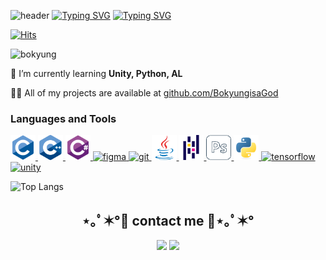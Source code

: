 ![header](https://capsule-render.vercel.app/api?type=waving&color=timeAuto&height=300&section=header&text=BokyungisaGod&fontSize=75)
[![Typing SVG](https://readme-typing-svg.demolab.com?font=Fira+Code&pause=1000&center=true&random=false&width=900&lines=Hi%2C+I'm+Bokyung%F0%9F%A6%8B)](https://git.io/typing-svg)
[![Typing SVG](https://readme-typing-svg.demolab.com?font=Fira+Code&pause=1000&center=true&random=false&width=900&lines=I+wanna+be+a+developer%F0%9F%90%A3)](https://git.io/typing-svg)

[![Hits](https://hits.seeyoufarm.com/api/count/incr/badge.svg?url=https%3A%2F%2Fgithub.com%2FBokyungisaGod&count_bg=%23FFDAFE&title_bg=%23F6B1F2&icon=&icon_color=%23E7E7E7&title=hits&edge_flat=false)](https://hits.seeyoufarm.com)

<p align="left"> <img src="https://komarev.com/ghpvc/?username=bokyung&label=Profile%20views&color=CEF6F5&style=flat" alt="bokyung" /> </p>

🌱 I’m currently learning **Unity, Python, AL**

👨‍💻 All of my projects are available at [github.com/BokyungisaGod](github.com/BokyungisaGod)

<h3 align="left">Languages and Tools</h3>
<p align="left"> <a href="https://www.cprogramming.com/" target="_blank" rel="noreferrer"> <img src="https://raw.githubusercontent.com/devicons/devicon/master/icons/c/c-original.svg" alt="c" width="40" height="40"/> </a> <a href="https://www.w3schools.com/cpp/" target="_blank" rel="noreferrer"> <img src="https://raw.githubusercontent.com/devicons/devicon/master/icons/cplusplus/cplusplus-original.svg" alt="cplusplus" width="40" height="40"/> </a> <a href="https://www.w3schools.com/cs/" target="_blank" rel="noreferrer"> <img src="https://raw.githubusercontent.com/devicons/devicon/master/icons/csharp/csharp-original.svg" alt="csharp" width="40" height="40"/> </a> <a href="https://www.figma.com/" target="_blank" rel="noreferrer"> <img src="https://www.vectorlogo.zone/logos/figma/figma-icon.svg" alt="figma" width="40" height="40"/> </a> <a href="https://git-scm.com/" target="_blank" rel="noreferrer"> <img src="https://www.vectorlogo.zone/logos/git-scm/git-scm-icon.svg" alt="git" width="40" height="40"/> </a> <a href="https://www.java.com" target="_blank" rel="noreferrer"> <img src="https://raw.githubusercontent.com/devicons/devicon/master/icons/java/java-original.svg" alt="java" width="40" height="40"/> </a> <a href="https://pandas.pydata.org/" target="_blank" rel="noreferrer"> <img src="https://raw.githubusercontent.com/devicons/devicon/2ae2a900d2f041da66e950e4d48052658d850630/icons/pandas/pandas-original.svg" alt="pandas" width="40" height="40"/> </a> <a href="https://www.photoshop.com/en" target="_blank" rel="noreferrer"> <img src="https://raw.githubusercontent.com/devicons/devicon/master/icons/photoshop/photoshop-line.svg" alt="photoshop" width="40" height="40"/> </a> <a href="https://www.python.org" target="_blank" rel="noreferrer"> <img src="https://raw.githubusercontent.com/devicons/devicon/master/icons/python/python-original.svg" alt="python" width="40" height="40"/> </a> <a href="https://www.tensorflow.org" target="_blank" rel="noreferrer"> <img src="https://www.vectorlogo.zone/logos/tensorflow/tensorflow-icon.svg" alt="tensorflow" width="40" height="40"/> </a> <a href="https://unity.com/" target="_blank" rel="noreferrer"> <img src="https://www.vectorlogo.zone/logos/unity3d/unity3d-icon.svg" alt="unity" width="40" height="40"/> </a> </p>

![Top Langs](https://github-readme-stats.vercel.app/api/top-langs/?username=BokyungisaGod&layout=compact&theme=dracula)

<h2 align="center">⋆｡ﾟ✶°💜 contact me 💜⋆｡ﾟ✶°</h2>
<p align="center"><a href="https://velog.io/"><img src="https://img.shields.io/badge/My tech blog-A9BCF5?style=flat-square&logo=Undertale&logoColor=white&link=https://velog.io/@_am1024/posts"/></a>  <a href="mailto:krr1355@naver.com"><img src="https://img.shields.io/badge/Email-D0A9F5?style=flat-square&logo=Gmail&logoColor=white&link=mailto:krr1355@naver.com"/></a></p>
